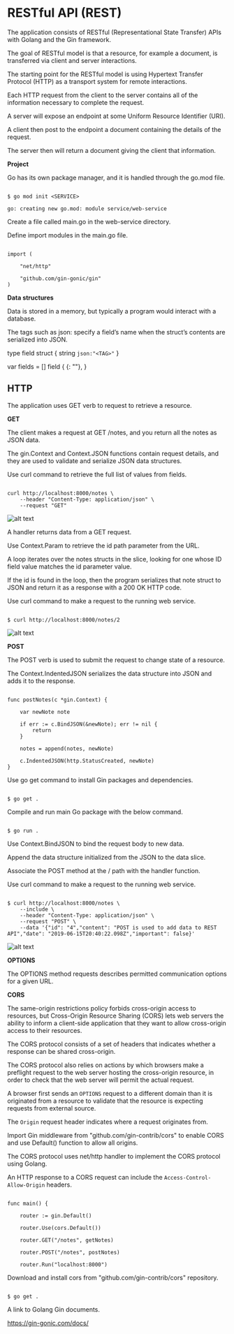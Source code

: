 # RESTful API (REST)

The application consists of RESTful (Representational State Transfer) APIs with Golang and the Gin framework.

The goal of RESTful model is that a resource, for example a document, is transferred via client and server interactions.

The starting point for the RESTful model is using Hypertext Transfer Protocol (HTTP) as a transport system for remote interactions.

Each HTTP request from the client to the server contains all of the information necessary to complete the request.

A server will expose an endpoint at some Uniform Resource Identifier (URI).

A client then post to the endpoint a document containing the details of the request.

The server then will return a document giving the client that information.

**Project**

Go has its own package manager, and it is handled through the go.mod file.

```

$ go mod init <SERVICE>

go: creating new go.mod: module service/web-service

```

Create a file called main.go in the web-service directory. 

Define import modules in the main.go file.

```

import (

    "net/http"

    "github.com/gin-gonic/gin"
)

```

**Data structures**

Data is stored in a memory, but typically a program would interact with a database.

The tags such as json:<FIELD> specify a field’s name when the struct’s contents are serialized into JSON.

type field struct {
    <FIELD> string  `json:"<TAG>"`
}

var fields = [] field {
    {<FIELD>: "<CHARACTERS>"}, 
}

## HTTP

The application uses GET verb to request to retrieve a resource.

**GET**

The client makes a request at GET /notes, and you return all the notes as JSON data.

The gin.Context and  Context.JSON functions contain request details, and they are used to validate and serialize JSON data structures.

Use curl command to retrieve the full list of values from fields.

```

curl http://localhost:8000/notes \
    --header "Content-Type: application/json" \
    --request "GET"

```
![alt text](https://github.com/jylhakos/InternetOfThings/blob/main/REST/HTTP_GET.png?raw=true)

A handler returns data from a GET request.

Use Context.Param to retrieve the id path parameter from the URL.

A loop iterates over the notes structs in the slice, looking for one whose ID field value matches the id parameter value.

If the id is found in the loop, then the program serializes that note struct to JSON and return it as a response with a 200 OK HTTP code.

Use curl command to make a request to the running web service.

```

$ curl http://localhost:8000/notes/2

```
![alt text](https://github.com/jylhakos/InternetOfThings/blob/main/REST/HTTP_GET_ID.png?raw=true)

**POST**

The POST verb is used to submit the request to change state of a resource.

The Context.IndentedJSON serializes the data structure into JSON and adds it to the response.

```

func postNotes(c *gin.Context) {

    var newNote note

    if err := c.BindJSON(&newNote); err != nil {
        return
    }

    notes = append(notes, newNote)

    c.IndentedJSON(http.StatusCreated, newNote)
}

```
Use go get command to install Gin packages and dependencies.

```

$ go get .

```
Compile and run main Go package with the below command.

```

$ go run .

```

Use Context.BindJSON to bind the request body to new data.

Append the data structure initialized from the JSON to the data slice.

Associate the POST method at the /<RESOURCE> path with the handler function.

Use curl command to make a request to the running web service.

```

$ curl http://localhost:8000/notes \
    --include \
    --header "Content-Type: application/json" \
    --request "POST" \
    --data '{"id": "4","content": "POST is used to add data to REST API","date": "2019-06-15T20:40:22.098Z","important": false}'

```
![alt text](https://github.com/jylhakos/InternetOfThings/blob/main/REST/HTTP_POST.png?raw=true)

**OPTIONS**

The OPTIONS method requests describes permitted communication options for a given URL.

**CORS**

The same-origin restrictions policy forbids cross-origin access to resources, but Cross-Origin Resource Sharing (CORS) lets web servers the ability to inform a client-side application that they want to allow cross-origin access to their resources.

The CORS protocol consists of a set of headers that indicates whether a response can be shared cross-origin.

The CORS protocol also relies on actions by which browsers make a preflight request to the web server hosting the cross-origin resource, in order to check that the web server will permit the actual request.

A browser first sends an `OPTIONS` request to a different domain than it is originated from a resource to validate that the resource is expecting requests from external source.

The `Origin` request header indicates where a request originates from.

Import Gin middleware from "github.com/gin-contrib/cors" to enable CORS and use Default() function to allow all origins.

The CORS protocol uses net/http handler to implement the CORS protocol using Golang.

An HTTP response to a CORS request can include the `Access-Control-Allow-Origin` headers.

```

func main() {

    router := gin.Default()

    router.Use(cors.Default())

    router.GET("/notes", getNotes)

    router.POST("/notes", postNotes)

    router.Run("localhost:8000")

```
Download and install cors from "github.com/gin-contrib/cors" repository.

```

$ go get .

```

A link to Golang Gin documents.

https://gin-gonic.com/docs/
